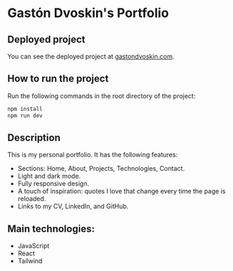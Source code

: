 # Gastón Dvoskin's Portfolio

## Deployed project
You can see the deployed project at [gastondvoskin.com](https://gastondvoskin.com).

## How to run the project
Run the following commands in the root directory of the project:
```bash
npm install
npm run dev
```

## Description
This is my personal portfolio. It has the following features:
- Sections: Home, About, Projects, Technologies, Contact. 
- Light and dark mode. 
- Fully responsive design.
- A touch of inspiration: quotes I love that change every time the page is reloaded.
- Links to my CV, LinkedIn, and GitHub.


## Main technologies: 
- JavaScript
- React
- Tailwind 
